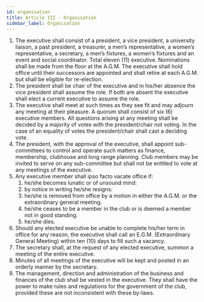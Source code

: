 ```yaml
---
id: organisation
title: Article III - Organisation
sidebar_label: Organisation
---
```


1. The executive shall consist of a president, a vice president, a university liaison, a past president, a treasurer, a men’s representative, a women’s representative, a secretary, a men’s fixtures, a women’s fixtures and an event and social coordinator. Total eleven (11) executive. Nominations shall be made from the floor at the A.G.M. The executive shall hold office until their successors are appointed and shall retire at each A.G.M. but shall be eligible for re-election.
2. The president shall be chair of the executive and in his/her absence the vice president shall assume the role. If both are absent the executive shall elect a current executive to assume the role.
3. The executive shall meet at such times as they see fit and may adjourn any meeting at their pleasure. A quorum shall consist of six (6) executive members. All questions arising at any meeting shall be decided by a majority of votes with the president/chair not voting. In the case of an equality of votes the president/chair shall cast a deciding vote.
4. The president, with the approval of the executive, shall appoint sub-committees to control and operate such matters as finance, membership, clubhouse and long range planning. Club members may be invited to serve on any sub-committee but shall not be entitled to vote at any meetings of the executive.
5. Any executive member shall ipso facto vacate office if:
    1. he/she becomes lunatic or of unsound mind:
    2. by notice in writing he/she resigns:
    3. he/she is removed from office by a motion in either the A.G.M. or the extraordinary general meeting.
    4. he/she ceases to be a member in the club or is deemed a member not in good standing.
    5. he/she dies.
6. Should any elected executive be unable to complete his/her term in office for any reason, the executive shall call an E.G.M. (Extraordinary General Meeting) within ten (10) days to fill such a vacancy.
7. The secretary shall, at the request of any elected executive, summon a meeting of the entire executive.
8. Minutes of all meetings of the executive will be kept and posted in an orderly manner by the secretary.
9. The management, direction and administration of the business and finances of the club shall be vested in the executive. They shall have the power to make rules and regulations for the government of the club, provided these are not inconsistent with these by-laws.